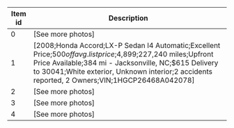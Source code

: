 | Item id | Description |
| -- | -- |
| 0 | [See more photos] |
| 1 | [2008;Honda Accord;LX-P Sedan I4 Automatic;Excellent Price;$500 off avg. list price;$4,899;227,240 miles;Upfront Price Available;384 mi - Jacksonville, NC;$615 Delivery to 30041;White exterior, Unknown interior;2 accidents reported, 2 Owners;VIN;1HGCP26468A042078] |
| 2 | [See more photos] |
| 3 | [See more photos] |
| 4 | [See more photos] |
